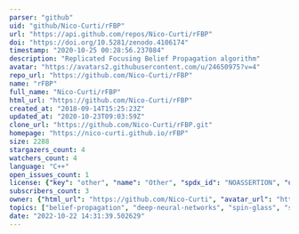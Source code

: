 ```yaml
---
parser: "github"
uid: "github/Nico-Curti/rFBP"
url: "https://api.github.com/repos/Nico-Curti/rFBP"
doi: "https://doi.org/10.5281/zenodo.4106174"
timestamp: "2020-10-25 00:28:56.237084"
description: "Replicated Focusing Belief Propagation algorithm"
avatar: "https://avatars2.githubusercontent.com/u/24650975?v=4"
repo_url: "https://github.com/Nico-Curti/rFBP"
name: "rFBP"
full_name: "Nico-Curti/rFBP"
html_url: "https://github.com/Nico-Curti/rFBP"
created_at: "2018-09-14T15:25:23Z"
updated_at: "2020-10-23T09:03:59Z"
clone_url: "https://github.com/Nico-Curti/rFBP.git"
homepage: "https://nico-curti.github.io/rFBP"
size: 2288
stargazers_count: 4
watchers_count: 4
language: "C++"
open_issues_count: 1
license: {"key": "other", "name": "Other", "spdx_id": "NOASSERTION", "url": null, "node_id": "MDc6TGljZW5zZTA="}
subscribers_count: 3
owner: {"html_url": "https://github.com/Nico-Curti", "avatar_url": "https://avatars2.githubusercontent.com/u/24650975?v=4", "login": "Nico-Curti", "type": "User"}
topics: ["belief-propagation", "deep-neural-networks", "spin-glass", "statistical-mechanics", "learning-algorithm", "machine-learning-algorithms", "python3", "cpp17"]
date: "2022-10-22 14:31:39.502629"
---
```

